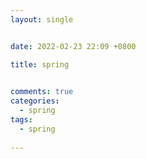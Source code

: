 ```yaml
---
layout: single


date: 2022-02-23 22:09 +0800

title: spring

  
comments: true
categories: 
  - spring
tags: 
  - spring
  
---
```





